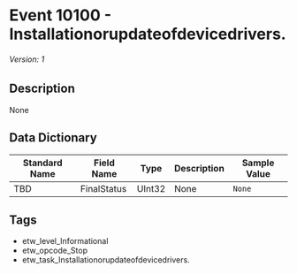 # Event 10100 - Installationorupdateofdevicedrivers.
###### Version: 1

## Description
None

## Data Dictionary
|Standard Name|Field Name|Type|Description|Sample Value|
|---|---|---|---|---|
|TBD|FinalStatus|UInt32|None|`None`|

## Tags
* etw_level_Informational
* etw_opcode_Stop
* etw_task_Installationorupdateofdevicedrivers.